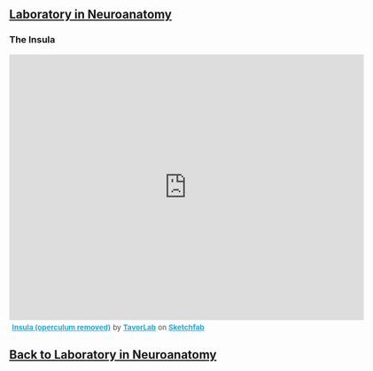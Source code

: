 ## [Laboratory in Neuroanatomy](https://francopestilli.github.io/neuroanat-class/)


### The Insula

<div class="sketchfab-embed-wrapper">
    <iframe title="Insula (operculum removed)" frameborder="0" allowfullscreen mozallowfullscreen="true" webkitallowfullscreen="true" allow="fullscreen; autoplay; vr" xr-spatial-tracking execution-while-out-of-viewport execution-while-not-rendered web-share width="640" height="480" src="https://sketchfab.com/models/9c0e9deb7b764187985820fb882fe7ec/embed">
    </iframe>
   <p style="font-size: 13px; font-weight: normal; margin: 5px; color: #4A4A4A;">
        <a href="https://sketchfab.com/3d-models/insula-operculum-removed-9c0e9deb7b764187985820fb882fe7ec?utm_medium=embed&utm_campaign=share-popup&utm_content=9c0e9deb7b764187985820fb882fe7ec" target="_blank" style="font-weight: bold; color: #1CAAD9;">Insula (operculum removed)</a>
        by <a href="https://sketchfab.com/IT_Lab?utm_medium=embed&utm_campaign=share-popup&utm_content=9c0e9deb7b764187985820fb882fe7ec" target="_blank" style="font-weight: bold; color: #1CAAD9;">TavorLab</a>
        on <a href="https://sketchfab.com?utm_medium=embed&utm_campaign=share-popup&utm_content=9c0e9deb7b764187985820fb882fe7ec" target="_blank" style="font-weight: bold; color: #1CAAD9;">Sketchfab</a>
    </p>
</div>


## [Back to Laboratory in Neuroanatomy](https://francopestilli.github.io/neuroanat-class/)
